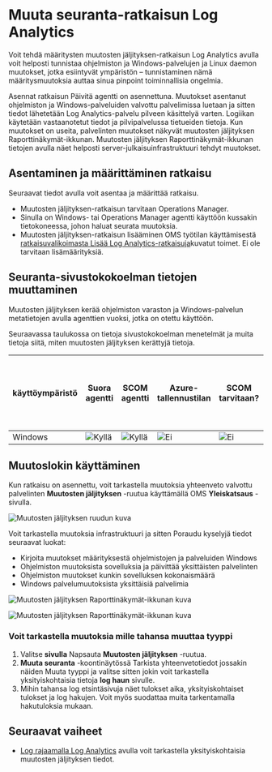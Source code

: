 <properties
    pageTitle="Muutosten jäljityksen loki Analytics-ratkaisun | Microsoft Azure"
    description="Voit tehdä määritysten muutosten jäljityksen-ratkaisun Log Analytics avulla voit helposti tunnistaa ohjelmiston ja Windows Services muutokset, jotka esiintyvät ympäristön – tunnistaminen nämä määritysmuutoksia auttaa sinua pinpoint toiminnallisia ongelmia."
    services="operations-management-suite"
    documentationCenter=""
    authors="bandersmsft"
    manager="jwhit"
    editor=""/>

<tags
    ms.service="operations-management-suite"
    ms.workload="na"
    ms.tgt_pltfrm="na"
    ms.devlang="na"
    ms.topic="article"
    ms.date="10/10/2016"
    ms.author="banders"/>

# <a name="change-tracking-solution-in-log-analytics"></a>Muuta seuranta-ratkaisun Log Analytics


Voit tehdä määritysten muutosten jäljityksen-ratkaisun Log Analytics avulla voit helposti tunnistaa ohjelmiston ja Windows-palvelujen ja Linux daemon muutokset, jotka esiintyvät ympäristön – tunnistaminen nämä määritysmuutoksia auttaa sinua pinpoint toiminnallisia ongelmia.

Asennat ratkaisun Päivitä agentti on asennettuna. Muutokset asentanut ohjelmiston ja Windows-palveluiden valvottu palvelimissa luetaan ja sitten tiedot lähetetään Log Analytics-palvelu pilveen käsittelyä varten. Logiikan käytetään vastaanotetut tiedot ja pilvipalvelussa tietueiden tietoja. Kun muutokset on useita, palvelinten muutokset näkyvät muutosten jäljityksen Raporttinäkymät-ikkunan. Muutosten jäljityksen Raporttinäkymät-ikkunan tietojen avulla näet helposti server-julkaisuinfrastruktuuri tehdyt muutokset.

## <a name="installing-and-configuring-the-solution"></a>Asentaminen ja määrittäminen ratkaisu
Seuraavat tiedot avulla voit asentaa ja määrittää ratkaisu.

- Muutosten jäljityksen-ratkaisun tarvitaan Operations Manager.
- Sinulla on Windows- tai Operations Manager agentti käyttöön kussakin tietokoneessa, johon haluat seurata muutoksia.
- Muutosten jäljityksen-ratkaisun lisääminen OMS työtilan käyttämisestä [ratkaisuvalikoimasta Lisää Log Analytics-ratkaisuja](log-analytics-add-solutions.md)kuvatut toimet.  Ei ole tarvitaan lisämäärityksiä.


## <a name="change-tracking-data-collection-details"></a>Seuranta-sivustokokoelman tietojen muuttaminen

Muutosten jäljityksen kerää ohjelmiston varaston ja Windows-palvelun metatietojen avulla agenttien vuoksi, jotka on otettu käyttöön.

Seuraavassa taulukossa on tietoja sivustokokoelman menetelmät ja muita tietoja siitä, miten muutosten jäljityksen kerättyjä tietoja.

| käyttöympäristö | Suora agentti | SCOM agentti | Azure-tallennustilan | SCOM tarvitaan? | SCOM agentti tietojen lähetetyissä kutsuissa hallinta-ryhmä | sivustokokoelman korkojakso |
|---|---|---|---|---|---|---|
|Windows|![Kyllä](./media/log-analytics-change-tracking/oms-bullet-green.png)|![Kyllä](./media/log-analytics-change-tracking/oms-bullet-green.png)|![Ei](./media/log-analytics-change-tracking/oms-bullet-red.png)|            ![Ei](./media/log-analytics-change-tracking/oms-bullet-red.png)|![Kyllä](./media/log-analytics-change-tracking/oms-bullet-green.png)| HOURLY|

## <a name="use-change-tracking"></a>Muutoslokin käyttäminen

Kun ratkaisu on asennettu, voit tarkastella muutoksia yhteenveto valvottu palvelinten **Muutosten jäljityksen** -ruutua käyttämällä OMS **Yleiskatsaus** -sivulla.

![Muutosten jäljityksen ruudun kuva](./media/log-analytics-change-tracking/oms-changetracking-tile.png)

Voit tarkastella muutoksia infrastruktuuri ja sitten Poraudu kyselyjä tiedot seuraavat luokat:

- Kirjoita muutokset määrityksestä ohjelmistojen ja palveluiden Windows
- Ohjelmiston muutoksista sovelluksia ja päivittää yksittäisten palvelinten
- Ohjelmiston muutokset kunkin sovelluksen kokonaismäärä
- Windows palvelumuutoksista yksittäisiä palvelimia

![Muutosten jäljityksen Raporttinäkymät-ikkunan kuva](./media/log-analytics-change-tracking/oms-changetracking01.png)

![Muutosten jäljityksen Raporttinäkymät-ikkunan kuva](./media/log-analytics-change-tracking/oms-changetracking02.png)

### <a name="to-view-changes-for-any-change-type"></a>Voit tarkastella muutoksia mille tahansa muuttaa tyyppi

1. Valitse **sivulla** Napsauta **Muutosten jäljityksen** -ruutua.
2. **Muuta seuranta** -koontinäytössä Tarkista yhteenvetotiedot jossakin näiden Muuta tyyppi ja valitse sitten jokin voit tarkastella yksityiskohtaisia tietoja **log haun** sivulle.
3. Mihin tahansa log etsintäsivuja näet tulokset aika, yksityiskohtaiset tulokset ja log hakujen. Voit myös suodattaa muita tarkentamalla hakutuloksia mukaan.

## <a name="next-steps"></a>Seuraavat vaiheet

- [Log rajaamalla Log Analytics](log-analytics-log-searches.md) avulla voit tarkastella yksityiskohtaisia muutosten jäljityksen tiedot.

